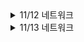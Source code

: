 <details>
<summary>11/12 네트워크</summary>

<div markdown="1">

## 클라우드의 정의

- 기업의 입장에서 클라우드는 사용자에게 제공하는 임대 서비스이다.

### SaaS (Software as a Service)

- 오피스365와 같이 Word와 같은 어플리케이션을 Web을 통해 사용할 수 있도록 제공하는 것도 소프트웨어 + 인프라스트럭처를 임대 서비스로 제공하는 것이다.

## Unicast

- 1:1 통신을 의미한다. 수신자와 송신자가 명확한 통신으로 볼 수 있다.

## Broadcast, Multicast

- 아파트 단지가 1~10동 까지 있다면 아파트 단지 전체에 방송하는 것을 Broadcast, 하나의 동에 방송하는 것을 Multicast로 볼 수 있다.

- 이것을 구분하는 이유는 이후 패킷을 분석할 때 사용할 수 있기 때문이다.

- 실제 클라우드 인프라에 비유하자면 하나의 서브넷에 복수의 인스턴스가 존재하고 해당 서브넷 대역의 모든 장치에 통신을 한다면 이것은 Broadcast이다.

## Network Interface Card

- NIC는 네트워크에 접속하는 데에 가장 기본적인 하드웨어이다.

## LAN card

- 랜카드는 물리적 주소인 MAC 주소를 가진 물리적 장치로 데이터의 입출력과 송수신, 프로토콜의 처리 기능 등을 담당한다.

## OSI 7 계층의 등장 배경

- 표준화를 목적으로 등장했다.

- 과거에는 이기종 장비간 통신이 되지 않았기 때문에 통신을 가능케 하기 위해서 ISO(국제 표준화 기구)에 의해 OSI 7 Layer가 고안되었다.

### 실무에서 가질 수 있는 OSI 7계층의 장점

- 이미 자동화 구축이 완료된 이후에는 문제가 발생했을 때 어떤 문제인지 정의하기가 어렵다. 네트워크를 7개 계층으로 추상화 한다면 문제점이 어느 계층에서 발생했는지 파악하고 문제를 정의하기 쉬워진다.

# OSI 7계층

## 물리 계층

- 0과 1로 이루어진 바이너리 데이터(bit)가 전달되는 계층으로 이 계층에서 데이터에 대한 분석은 없고 전달만 이루어진다.

## 데이터 링크 계층

- 최적의 경로를 위한 MAC 테이블을 생성하고 그 테이블을 기반으로 연결된 노드 간 통신을 담당한다.(포워딩)

- 데이터 링크 계층에서 전송되는 데이터의 단위는 프레임(Frame)이다.

- 프레임의 헤더 정보에는 MAC 주소가 있다.

### MAC 주소 vs IP 주소

|MAC 주소|IP 주소|
|-|-|
|물리적 주소|논리적 주소|
|실제 물리적으로 존재하는 주소이기 때문에 1회 부여된 이후 불변|장치의 주소를 추상화하여 논리적으로 부여한 것이므로 가변성이 있다.|
|Local Identification|Global Identification|
|라우터의 내부 망에서는 MAC 주소 테이블을 통해 내부 망에서만의 통신을 하기 때문에 Local ID로 볼 수 있다.|IP는 라우터 밖 외부 망의 장치들과 공인 IP를 통해 통신하므로 Global ID로 볼 수 있다.|

### 라우터 내부 망

- ![image](../img/switch.PNG)

## 네트워크 계층

- 네트워크 간 최적의 경로를 결정한다.(라우팅)

- 패킷을 논리적인 주소인 IP 주소를 통해 전달한다.

- 패킷의 헤더 정보에는 IP 주소가 있다.

## 전송 계층

- 소프트웨어적인 특성을 가진 상위 3개 계층과 하드웨어적인 특성을 가진 하위 3개 계층 사이에서 중간적인 특성을 가진 계층이다.

- 프로세스간 통신을 위한 논리적 연결을 담당하고 End-to-End 데이터 통신을 보장한다.

- 데이터를 분할하고 재조립한다.(Message Segmentation) 이 계층에서 세그먼트에 시퀀스 넘버를 부여해서 나눈 후 송신하고 수신 측은 이 계층에서 세그먼트를 재조립하여 온전한 데이터를 받는다.

## 세션 계층

- 종단간 세션의 시작과 종료를 정의하는 계층이다.

- 사용자의 요청에 대한 State를 기억할 수 있도록 해주는 계층이다.

## 표현 계층

- 인코딩 <-> 디코딩, 암호화 <-> 복호화처럼 응용계층에서 만들어진 데이터를 컴퓨터가 이해할 수 있도록 변환(수신 측은 그 반대로)하는 계층이다.

## 응용 계층

- 사용자가 혹은 프로세스가 네트워크에 접근 가능하도록 해주는 계층이다.

- 프로세스간 통신 프로토콜이 다수 존재한다.

# TCP/IP

- TCP/IP는 OSI 7계층의 개념을 바탕으로 어떻게 프로그래밍하면 좋을 지를 기준 삼아 개발된 개념이다.

- IP는 그 자체로는 신뢰성이 없다. 패킷이 잘 전달되었는지 확인하고 재전송하는 기능이 없기 때문에 이 부분을 보완할 수 있는 TCP와 결합하고 이 TCP와 IP를 결합하여 사용하는 네트워크의 개념을 추상화한 것이 TCP/IP이다.

## L2 프로토콜

- 데이터 링크 계층의 프로토콜로 네트워크를 구성하는 방식의 결정을 의미한다

- 이더넷이 주로 쓰이며 Token ring, FDDI 등의 방식이 있다.

### 이더넷 (Ethernet)

- 데이터를 전송할때 CSMA/CD(Carrier Sense Multiple Access/Collision Detection) 방식을 사용한다.

- CSMA/CD 방식은 전송하려는 케이블에 다른 프레임이 전송되는지 신호를 감지하고 충돌 발생 여부를 확인한 다음 안전할 때 데이터를 전송한다.

### 주소 결정 프로토콜

- ARP는 논리적 주소를 물리적 주소로 변환하고 RARP는 물리적 주소를 논리적 주소로 변환한다.

## L4 프로토콜

- TCP는 연결지향형 프로토콜로 신뢰성있게 데이터를 전송할 수 있게 해준다.

- L7에서의 프로토콜은 양 호스트의 식별이 전제되어야 한다.

- 이것을 추상화 하는데에 TCP/IP가 필요하다고 볼 수 있다.

</div>

</details>


<details>
<summary>11/13 네트워크</summary>

<div markdown="1">

</div>

</details>

